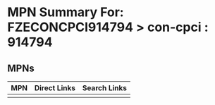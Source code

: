 



# MPN Summary For: FZECONCPCI914794 > con-cpci : 914794

## MPNs
  

|MPN|Direct Links|Search Links|
| :--- | :--- | :--- |
||||
